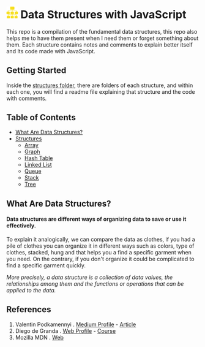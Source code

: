 <h1> <img src="https://github.com/LOG1CRS/JS-Data-Structures/blob/main/assets/structure-icon.png" width="30px"> Data Structures with JavaScript </h1>

This repo is a compilation of the fundamental data structures, this repo also helps me to have them present when I need them or forget something about them. Each structure contains notes and comments to explain better itself and Its code made with JavaScript.

## Getting Started

Inside the [structures folder](https://github.com/LOG1CRS/JS-Data-Structures/tree/main/structures), there are folders of each structure, and within each one, you will find a readme file explaining that structure and the code with comments.

## Table of Contents

- [What Are Data Structures?](https://github.com/LOG1CRS/JS-Data-Structures#what-are-data-structures)
- [Structures](https://github.com/LOG1CRS/JS-Data-Structures/tree/main/structures)
  - [Array](https://github.com/LOG1CRS/JS-Data-Structures/tree/main/structures/Array)
  - [Graph](https://github.com/LOG1CRS/JS-Data-Structures/tree/main/structures/Graph)
  - [Hash Table](https://github.com/LOG1CRS/JS-Data-Structures/tree/main/structures/Hash-Table)
  - [Linked List](https://github.com/LOG1CRS/JS-Data-Structures/tree/main/structures/Linked-List)
  - [Queue](https://github.com/LOG1CRS/JS-Data-Structures/tree/main/structures/Queue)
  - [Stack](https://github.com/LOG1CRS/JS-Data-Structures/tree/main/structures/Stack)
  - [Tree](https://github.com/LOG1CRS/JS-Data-Structures/tree/main/structures/Tree)

## What Are Data Structures?

<h4>Data structures are different ways of organizing data to save or use it effectively.</h4>

To explain it analogically, we can compare the data as clothes, if you had a pile of clothes you can organize it in different ways such as colors, type of clothes, stacked, hung and that helps you a find a specific garment when you need. On the contrary, if you don't organize it could be complicated to find a specific garment quickly.

_More precisely, a data structure is a collection of data values, the relationships among them and the functions or operations that can be applied to the data._

## References

1. Valentin Podkamennyi . [Medium Profile](https://vpodk.medium.com/) - [Article](https://towardsdatascience.com/data-structures-simplified-and-classified-e0c1e304436b)
2. Diego de Granda . [Web Profile](http://diegodegranda.me/about-me/) - [Course](https://platzi.com/clases/estructuras-datos/)
3. Mozilla MDN . [Web](https://developer.mozilla.org/en-US/)
